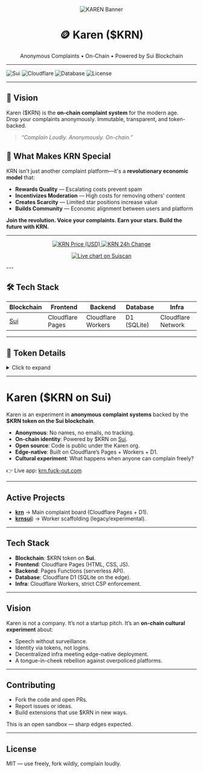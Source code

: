 <p align="center">
  <img src="https://pbs.twimg.com/community_banner_img/1959006942145519616/47kDXOz5?format=jpg&name=small" alt="KAREN Banner" />
</p>

<h1 align="center">🪙 Karen ($KRN)</h1>
<p align="center">
  Anonymous Complaints • On-Chain • Powered by Sui Blockchain
</p>

---

![Sui](https://img.shields.io/badge/Blockchain-Sui-blue?logo=sui)
![Cloudflare](https://img.shields.io/badge/Infra-Cloudflare-orange?logo=cloudflare)
![Database](https://img.shields.io/badge/Database-D1%20(SQL)-yellow)
![License](https://img.shields.io/badge/License-MIT-green)

---

## 🚀 Vision
Karen ($KRN) is the **on-chain complaint system** for the modern age.  
Drop your complaints anonymously. Immutable, transparent, and token-backed.  

> _“Complain Loudly. Anonymously. On-chain.”_

## 🎉 What Makes KRN Special

KRN isn't just another complaint platform—it's a **revolutionary economic model** that:

- **Rewards Quality** — Escalating costs prevent spam
- **Incentivizes Moderation** — High costs for removing others' content
- **Creates Scarcity** — Limited star positions increase value
- **Builds Community** — Economic alignment between users and platform

**Join the revolution. Voice your complaints. Earn your stars. Build the future with KRN.**

---

<p align="center">
  <!-- Live-ish market badges (server-rendered via shields.io) -->
  <a href="https://dexscreener.com/search?q=0x278c12e3bcc279248ea3e316ca837244c3941399f2bf4598638f4a8be35c09aa%3A%3Akrn%3A%3AKRN">
    <img alt="KRN Price (USD)" 
         src="https://img.shields.io/badge/dynamic/json?url=https%3A%2F%2Fapi.dexscreener.com%2Flatest%2Fdex%2Ftokens%2F0x278c12e3bcc279248ea3e316ca837244c3941399f2bf4598638f4a8be35c09aa%253A%253Akrn%253A%253AKRN&query=%24.pairs.0.priceUsd&label=KRN%20price&suffix=%20USD&color=informational">
  </a>
  <a href="https://dexscreener.com/search?q=0x278c12e3bcc279248ea3e316ca837244c3941399f2bf4598638f4a8be35c09aa%3A%3Akrn%3A%3AKRN">
    <img alt="KRN 24h Change" 
         src="https://img.shields.io/badge/dynamic/json?url=https%3A%2F%2Fapi.dexscreener.com%2Flatest%2Fdex%2Ftokens%2F0x278c12e3bcc279248ea3e316ca837244c3941399f2bf4598638f4a8be35c09aa%253A%253Akrn%253A%253AKRN&query=%24.pairs.0.priceChange.h24&label=24h&suffix=%25&color=success">
  </a>

<p align="center">
  <a href="https://suiscan.xyz/mainnet/coin/0x278c12e3bcc279248ea3e316ca837244c3941399f2bf4598638f4a8be35c09aa::krn::KRN/txs">
    <img alt="Live chart on Suiscan" src="https://img.shields.io/badge/Live%20Chart-Suiscan-0aa?style=for-the-badge">
  </a>
</p>
---

## 🛠️ Tech Stack
| Blockchain | Frontend | Backend | Database | Infra |
|------------|----------|---------|----------|-------|
| [Sui](https://sui.io) | Cloudflare Pages | Cloudflare Workers | D1 (SQLite) | Cloudflare Network |

---

## 📜 Token Details
<details>
  <summary>Click to expand</summary>

- **Token:** $KRN  
- **Chain:** [Sui](https://sui.io)  
- **Type:** Utility & Governance  
- **Explorer:** _(link coming soon)_  

</details>

---
# Karen (\$KRN on Sui)

Karen is an experiment in **anonymous complaint systems** backed by the **\$KRN token on the Sui blockchain**.

* **Anonymous**: No names, no emails, no tracking.
* **On-chain identity**: Powered by \$KRN on [Sui](https://sui.io).
* **Open source**: Code is public under the Karen org.
* **Edge-native**: Built on Cloudflare’s Pages + Workers + D1.
* **Cultural experiment**: What happens when anyone can complain freely?

👉 Live app: [krn.fuck-out.com](https://krn.fuck-out.com)

---

## Active Projects

* [**krn**](https://github.com/KRNSUI/krn) → Main complaint board (Cloudflare Pages + D1).
* [**krnsui**](https://github.com/KRNSUI/krnsui)) → Worker scaffolding (legacy/experimental).

---

## Tech Stack

* **Blockchain**: \$KRN token on **Sui**.
* **Frontend**: Cloudflare Pages (HTML, CSS, JS).
* **Backend**: Pages Functions (serverless API).
* **Database**: Cloudflare D1 (SQLite on the edge).
* **Infra**: Cloudflare Workers, strict CSP enforcement.

---

## Vision

Karen is not a company. It’s not a startup pitch.
It’s an **on-chain cultural experiment** about:

* Speech without surveillance.
* Identity via tokens, not logins.
* Decentralized infra meeting edge-native deployment.
* A tongue-in-cheek rebellion against overpoliced platforms.

---

## Contributing

* Fork the code and open PRs.
* Report issues or ideas.
* Build extensions that use \$KRN in new ways.

This is an open sandbox — sharp edges expected.

---

## License

MIT — use freely, fork wildly, complain loudly.

